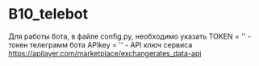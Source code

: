 # B10_telebot

Для работы бота, в файле config.py, необходимо указать
TOKEN = ''  - токен телеграмм бота
APIkey = ''  - API ключ сервиса https://apilayer.com/marketplace/exchangerates_data-api

